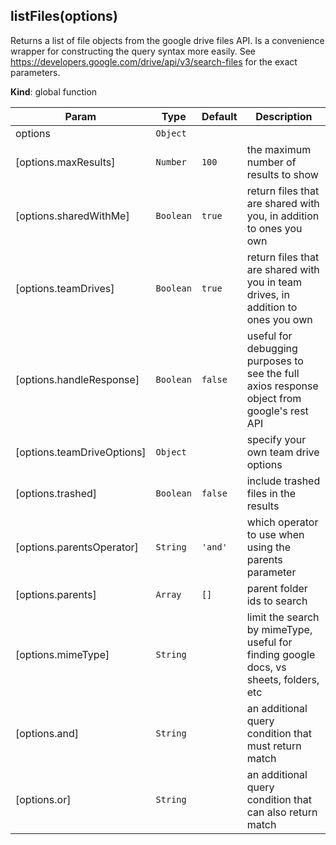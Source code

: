 <a name="listFiles"></a>

## listFiles(options)
Returns a list of file objects from the google drive files API.  Is a convenience wrapper for constructing
the query syntax more easily. See https://developers.google.com/drive/api/v3/search-files for the exact parameters.

**Kind**: global function  

| Param | Type | Default | Description |
| --- | --- | --- | --- |
| options | <code>Object</code> |  |  |
| [options.maxResults] | <code>Number</code> | <code>100</code> | the maximum number of results to show |
| [options.sharedWithMe] | <code>Boolean</code> | <code>true</code> | return files that are shared with you, in addition to ones you own |
| [options.teamDrives] | <code>Boolean</code> | <code>true</code> | return files that are shared with you in team drives, in addition to ones you own |
| [options.handleResponse] | <code>Boolean</code> | <code>false</code> | useful for debugging purposes to see the full axios response object from google's rest API |
| [options.teamDriveOptions] | <code>Object</code> |  | specify your own team drive options |
| [options.trashed] | <code>Boolean</code> | <code>false</code> | include trashed files in the results |
| [options.parentsOperator] | <code>String</code> | <code>&#x27;and&#x27;</code> | which operator to use when using the parents parameter |
| [options.parents] | <code>Array</code> | <code>[]</code> | parent folder ids to search |
| [options.mimeType] | <code>String</code> |  | limit the search by mimeType, useful for finding google docs, vs sheets, folders, etc |
| [options.and] | <code>String</code> |  | an additional query condition that must return match |
| [options.or] | <code>String</code> |  | an additional query condition that can also return match |
